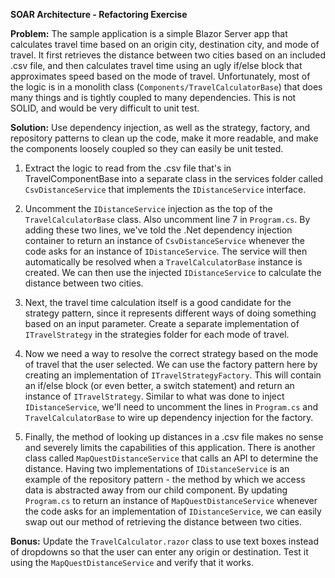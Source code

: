 **SOAR Architecture - Refactoring Exercise**

**Problem:** The sample application is a simple Blazor Server app that calculates travel time based on an origin city, destination city, and mode of travel.  It first retrieves the distance between two cities based on an included .csv file, and then calculates travel time using an ugly if/else block that approximates speed based on the mode of travel.  Unfortunately, most of the logic is in a monolith class (`Components/TravelCalculatorBase`) that does many things and is tightly coupled to many dependencies. This is not SOLID, and would be very difficult to unit test.

**Solution:** Use dependency injection, as well as the strategy, factory, and repository patterns to clean up the code, make it more readable, and make the components loosely coupled so they can easily be unit tested.

 1. Extract the logic to read from the .csv file that's in TravelComponentBase into a separate class in the services folder called `CsvDistanceService` that implements the `IDistanceService` interface.

 2. Uncomment the `IDistanceService` injection as the top of the `TravelCalculatorBase` class.  Also uncomment line 7 in `Program.cs`.  By adding these two lines, we've told the .Net dependency injection container to return an instance of `CsvDistanceService` whenever the code asks for an instance of `IDistanceService`.  The service will then automatically be resolved when a `TravelCalculatorBase` instance is created.  We can then use the injected `IDistanceService` to calculate the distance between two cities.
 
 3.  Next, the travel time calculation itself is a good candidate for the strategy pattern, since it represents different ways of doing something based on an input parameter.  Create a separate implementation of `ITravelStrategy` in the strategies folder for each mode of travel.
 
 4.  Now we need a way to resolve the correct strategy based on the mode of travel that the user selected.  We can use the factory pattern here by creating an implementation of `ITravelStrategyFactory`.  This will contain an if/else block (or even better, a switch statement) and return an instance of `ITravelStrategy`.  Similar to what was done to inject `IDistanceService`, we'll need to uncomment the lines in `Program.cs` and `TravelCalculatorBase` to wire up dependency injection for the factory.
 
 5. Finally, the method of looking up distances in a .csv file makes no sense and severely limits the capabilities of this application.  There is another class called `MapQuestDistanceService` that calls an API to determine the distance.  Having two implementations of `IDistanceService` is an example of the repository pattern - the method by which we access data is abstracted away from our child component.  By updating `Program.cs` to return an instance of `MapQuestDistanceService` whenever the code asks for an implementation of `IDistanceService`, we can easily swap out our method of retrieving the distance between two cities.

**Bonus:** Update the `TravelCalculator.razor` class to use text boxes instead of dropdowns so that the user can enter any origin or destination.  Test it using the `MapQuestDistanceService` and verify that it works.
